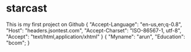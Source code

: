 # starcast
This is my first project on Github
{
"Accept-Language": "en-us,en;q-0.8",
"Host": "headers.jsontest.com",
"Accept-Charset": "ISO-86567-1, utf-8",
"Accept": "text/html,application/xhtml"
}
{
"Myname": "arun",
"Education": "bcom";
}

